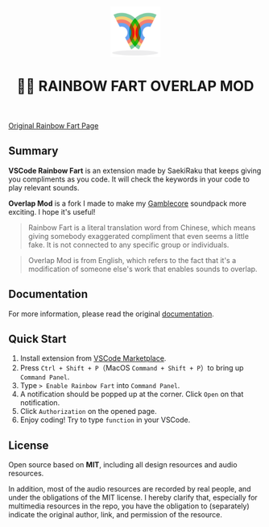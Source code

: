 <h1 align="center">
  <br>
    <img src="overlap mod.png" alt="logo" width="100">
  <br>
  <br>
  🌈🌈 RAINBOW FART OVERLAP MOD
  <br>
  <br>
</h1>

[Original Rainbow Fart Page](https://github.com/SaekiRaku/vscode-rainbow-fart)

## Summary

**VSCode Rainbow Fart** is an extension made by SaekiRaku that keeps giving you compliments as you code. It will check the keywords in your code to play relevant sounds.

**Overlap Mod** is a fork I made to make my [Gamblecore](https://github.com/pelmeniboiler/gamblecore) soundpack more exciting. I hope it's useful!

> Rainbow Fart is a literal translation word from Chinese, which means giving somebody exaggerated compliment that even seems a little fake. It is not connected to any specific group or individuals.

> Overlap Mod is from English, which refers to the fact that it's a modification of someone else's work that enables sounds to overlap.

## Documentation

For more information, please read the original [documentation](https://saekiraku.github.io/vscode-rainbow-fart/
).

## Quick Start

1. Install extension from [VSCode Marketplace](https://marketplace.visualstudio.com/items?itemName=saekiraku.rainbow-fart).
2. Press `Ctrl + Shift + P`（MacOS `Command + Shift + P`）to bring up `Command Panel`.
3. Type `> Enable Rainbow Fart` into `Command Panel`.
4. A notification should be popped up at the corner. Click `Open` on that notification.
5. Click `Authorization` on the opened page.
6. Enjoy coding! Try to type `function` in your VSCode.

## License

Open source based on **MIT**, including all design resources and audio resources.

In addition, most of the audio resources are recorded by real people, and under the obligations of the MIT license. I hereby clarify that, especially for multimedia resources in the repo, you have the obligation to (separately) indicate the original author, link, and permission of the resource.
